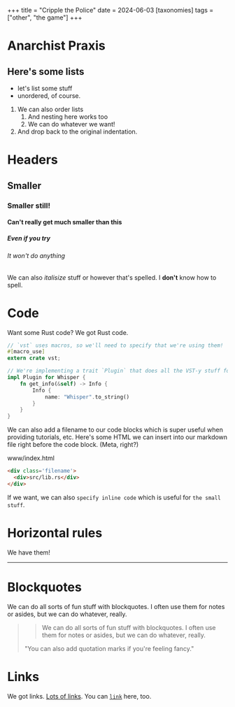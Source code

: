 +++
title = "Cripple the Police"
date = 2024-06-03
[taxonomies]
tags = ["other", "the game"]
+++

# Anarchist Praxis



## Here's some lists

- let's list some stuff
- unordered, of course.

1. We can also order lists
	1. And nesting here works too
	2. We can do whatever we want!
2. And drop back to the original indentation.

# Headers

## Smaller

### Smaller still!

#### Can't really get much smaller than this

##### Even if you try

###### It won't do anything

We can also *italisize* stuff or however that's spelled.  I **don't** know how to spell.

# Code

Want some Rust code?  We got Rust code.

```rust
// `vst` uses macros, so we'll need to specify that we're using them!
#[macro_use]
extern crate vst;

// We're implementing a trait `Plugin` that does all the VST-y stuff for us.
impl Plugin for Whisper {
    fn get_info(&self) -> Info {
        Info {
            name: "Whisper".to_string()
        }
    }
}
```

We can also add a filename to our code blocks which is super useful when 
providing tutorials, etc.  Here's some HTML we can insert into our
markdown file right before the code block.  (Meta, right?)

<div class='filename'>
  <div>www/index.html</div>
</div>

```html
<div class='filename'>
  <div>src/lib.rs</div>
</div>
```

If we want, we can also `specify inline code` which is useful for `the small stuff`.

# Horizontal rules

We have them!

---

# Blockquotes

We can do all sorts of fun stuff with blockquotes.  I often use them for notes or 
asides, but we can do whatever, really.

>> We can do all sorts of fun stuff with blockquotes. 
>> I often use them for notes or asides, but we can do whatever, really.
>
> "You can also add quotation marks if you're feeling fancy."

# Links

We got links.  [Lots of links](localhost).
You can [`link`](localhost) here, too.
